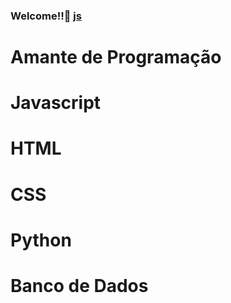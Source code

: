 ### Welcome!!👋                                                                 [js](https://user-images.githubusercontent.com/67491104/110232943-bac27b00-7eff-11eb-835e-0d82c1ccda7a.jpg)

# Amante de Programação
# Javascript
# HTML
# CSS
# Python
# Banco de Dados
